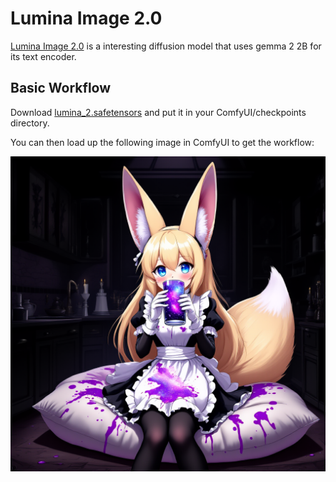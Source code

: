 # Lumina Image 2.0

[Lumina Image 2.0](https://github.com/Alpha-VLLM/Lumina-Image-2.0) is a interesting diffusion model that uses gemma 2 2B for its text encoder.

## Basic Workflow

Download [lumina_2.safetensors](https://huggingface.co/Comfy-Org/Lumina_Image_2.0_Repackaged/blob/main/all_in_one/lumina_2.safetensors) and put it in your ComfyUI/checkpoints directory.

You can then load up the following image in ComfyUI to get the workflow:

![Example](lumina2_basic_example.png)


